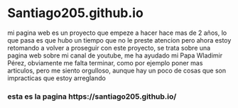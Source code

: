# Santiago205.github.io
mi pagina web es un proyecto que empeze a hacer hace mas de 2 años, lo que pasa es que hubo un tiempo que no le preste atencion pero ahora estoy retomando a volver a proseguir con este proyecto, se trata sobre una pagina web sobre mi canal de youtube, me ha ayudado mi Papa Wladimir Pérez, obviamente me falta terminar, como por ejemplo poner mas articulos, pero me siento orgulloso, aunque hay un poco de cosas que son impracticas que estoy arreglando
 <h3>esta es la pagina https://santiago205.github.io/</h3>

